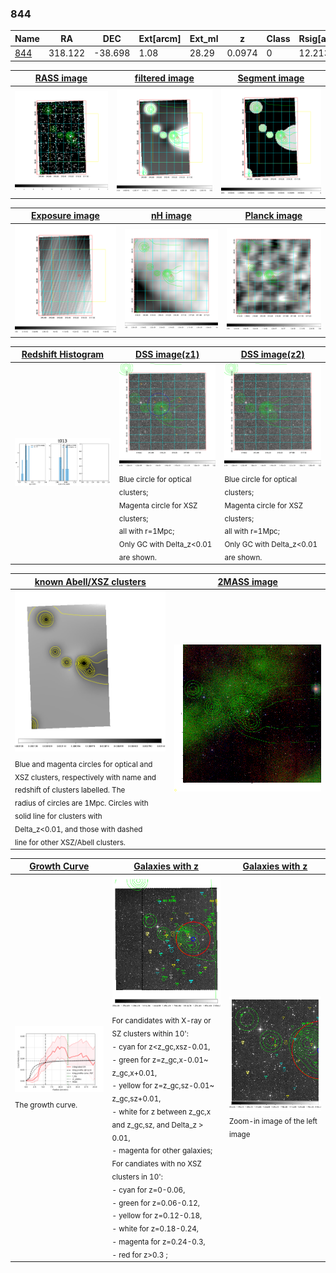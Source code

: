 <div STYLE="page-break-after: always;"></div>

### 844

|Name          |RA          |DEC      | Ext[arcm] | Ext_ml | z    | Class| Rsig[arcmin] | CRsig[c/s] | CR500[c/s] | R500[Mpc] |L500[erg/s]|F500[erg/s/cm^2]| M500[Msun]|Tx[keV]|beta|GC(XSZ,Delta_z<0.01)| GC(OPT,Delta_z<0.01)|GC|alias|
|--------------|------------|------------|---|---|-----------|--------|------|------|----|----|----|----|----|----|----|----|----|----|---|
|[844](script/844.md)     | 318.122       | -38.698       | 1.08    | 28.29   | 0.0974 | 0   | 12.213 |0.036 |0.033 |0.608 |1.336e+43 |5.576e-13 |7.024e+13 |1.774 |2.213 |-, |-, |-, |t013|

|[RASS image](../image/844/844_img.pdf)|[filtered image](../image/844/844_fil.pdf)|[Segment image](../image/844/844_seg.pdf)|
|-------------------|--------------------|-------------------|
| <img src="../image/844/844_img.png" width="300">  | <img src="../image/844/844_fil.png" width="300">   | <img src="../image/844/844_seg.png" width="300">  |

|[Exposure image](../image/844/844_mex.pdf)| [nH image](../image/844/844_nh.pdf)| [Planck image](../image/844/844_p.pdf)|
|-------------------|--------------------|-------------------|
|<img src="../image/844/844_mex.png" width="300">   | <img src="../image/844/844_nh.png" width="300">    | <img src="../image/844/844_p.png" width="300"> |

|[Redshift Histogram](../image/844/844_zg.pdf) | [DSS image(z1)](../image/844/844_dss_z1.pdf)      |  [DSS image(z2)](../image/844/844_dss_z2.pdf)    |
|-------------------|--------------------|-------------------|
|<img src="../image/844/844_zg.png" width="300"> |<img src="../image/844/844_dss_z1.png" width="300"> <sub><br>Blue circle for optical clusters; <br>Magenta circle for XSZ clusters; <br>all with r=1Mpc; <br>Only GC with Delta_z<0.01 are shown. </sub>| <img src="../image/844/844_dss_z2.png" width="300"><sub><br>Blue circle for optical clusters; <br>Magenta circle for XSZ clusters; <br>all with r=1Mpc; <br>Only GC with Delta_z<0.01 are shown. </sub> |

|[known Abell/XSZ clusters](../image/844/844_m.pdf) | [2MASS image](../image/844/844_2mass.pdf)      |
|-------------------|-------------------|
|<img src=../image/844/844_m.png width="300"> <sub><br>Blue and magenta circles for optical and <br>XSZ clusters, respectively with name and <br>redshift of clusters labelled. The <br>radius of circles are 1Mpc. Circles with <br>solid line for clusters with <br>Delta_z<0.01, and those with dashed <br>line for other XSZ/Abell clusters.        </sub>|<img src="../image/844/844_2mass.png" width="300">  |

|[Growth Curve](../image/844/844_gca_all.png) |[Galaxies with z](../image/844/844_opt_ned.pdf) |[Galaxies with z](../image/844/844_opt_ned_zoom.pdf) |
|-------------------|-------------------|-------------------|
| <img src="../image/844/844_gca_all.png" width="300"> <sub><br>The growth curve.</sub>| <img src=../image/844/844_opt_ned.png width="300"> <br><sub> For candidates with X-ray or SZ clusters within 10': <br> - cyan for z<z_gc,xsz-0.01, <br> - green for z=z_gc,x-0.01~ z_gc,x+0.01, <br> - yellow for z=z_gc,sz-0.01~ z_gc,sz+0.01, <br> - white for z between z_gc,x and z_gc,sz, and Delta_z > 0.01, <br> - magenta for other galaxies; <br>For candiates with no XSZ clusters in 10': <br> - cyan for z=0-0.06, <br> - green for z=0.06-0.12, <br> - yellow for z=0.12-0.18, <br> - white for z=0.18-0.24, <br> - magenta for z=0.24-0.3, <br> - red for z>0.3 ;  </sub>|<img src=../image/844/844_opt_ned_zoom.png width="300">  <br><sub> Zoom-in image of the left image</sub>|




